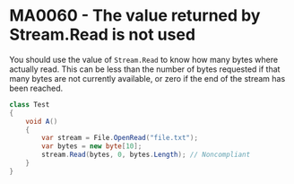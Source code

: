 # MA0060 - The value returned by Stream.Read is not used

You should use the value of `Stream.Read` to know how many bytes where actually read. This can be less than the number of bytes requested if that many bytes are not currently available, or zero if the end of the stream has been reached.

````csharp
class Test
{
    void A()
    {
        var stream = File.OpenRead("file.txt");
        var bytes = new byte[10];
        stream.Read(bytes, 0, bytes.Length); // Noncompliant
    }
}
````